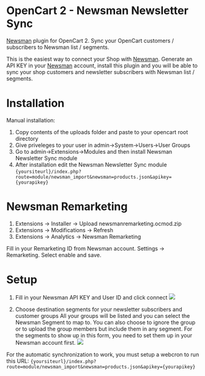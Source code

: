 # OpenCart 2 - Newsman Newsletter Sync
[Newsman](https://www.newsmanapp.com) plugin for OpenCart 2. Sync your OpenCart customers / subscribers to Newsman list / segments.

This is the easiest way to connect your Shop with [Newsman](https://www.newsmanapp.com).
Generate an API KEY in your [Newsman](https://www.newsmanapp.com) account, install this plugin and you will be able to sync your shop customers and newsletter subscribers with Newsman list / segments.

# Installation
Manual installation:
1.  Copy contents of the uploads folder and paste to your opencart root directory
2.	Give priveleges to your user in admin->System->Users->User Groups
3.  Go to admin->Extensions->Modules and then install Newsman Newsletter Sync module
4.  After installation edit the Newsman Newsletter Sync module
`{yoursiteurl}/index.php?route=module/newsman_import&newsman=products.json&apikey={yourapikey}`

# Newsman Remarketing

1. Extensions -> Installer -> Upload newsmanremarketing.ocmod.zip
2. Extensions -> Modifications -> Refresh
3. Extensions -> Analytics -> Newsman Remarketing

Fill in your Remarketing ID from Newsman account. Settings -> Remarketing.
Select enable and save.


# Setup
1. Fill in your Newsman API KEY and User ID and click connect
![](https://raw.githubusercontent.com/Newsman/OpenCart2-Newsman/master/assets/api-setup-screen-opencart2.png)

2. Choose destination segments for your newsletter subscribers and customer groups
All your groups will be listed and you can select the Newsman Segment to map to.
You can also choose to ignore the group or to upload the group members but include them in any segment.
For the segments to show up in this form, you need to set them up in your Newsman account first.
![](https://raw.githubusercontent.com/Newsman/OpenCart2-Newsman/master/assets/mapping-screen-opencart2.png)

For the automatic synchronization to work, you must setup a webcron to run this URL:
`{yoursiteurl}/index.php?route=module/newsman_import&newsman=products.json&apikey={yourapikey}`
